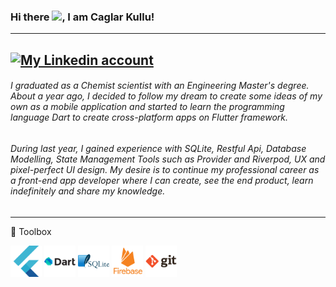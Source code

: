 
### Hi there <img src="https://raw.githubusercontent.com/MartinHeinz/MartinHeinz/master/wave.gif" width="30px">, I am Caglar Kullu!
---

[![My Linkedin account](https://img.shields.io/badge/LinkedIn-0077B5?style=for-the-badge&logo=linkedin&logoColor=white)](https://www.linkedin.com/in/caglar-kullu-b23085163/)
---
###### I graduated as a Chemist scientist with an Engineering Master's degree. About a year ago, I decided to follow my dream to create some ideas of my own as a mobile application and started to learn the programming language Dart to create cross-platform apps on Flutter framework. 

###### During last year, I gained experience with SQLite, Restful Api, Database Modelling, State Management Tools such as Provider and Riverpod, UX and pixel-perfect UI design. My desire is to continue my professional career as a front-end app developer where I can create, see the end product, learn indefinitely and share my knowledge.
---
🧰 Toolbox

<img src="https://github.com/devicons/devicon/blob/master/icons/flutter/flutter-original.svg" alt="Flutter" width="50" height="50"/>  <img src="https://github.com/devicons/devicon/blob/master/icons/dart/dart-original-wordmark.svg" alt="Dart" width="50" height="50"/>  <img src="https://github.com/devicons/devicon/blob/master/icons/sqlite/sqlite-original-wordmark.svg" alt="SQlite" width="50" height="50"/>  <img src="https://github.com/devicons/devicon/blob/master/icons/firebase/firebase-plain-wordmark.svg" alt="Firebase" width="50" height="50"/>
  <img src="https://github.com/devicons/devicon/blob/master/icons/git/git-original-wordmark.svg" alt="Git" width="50" height="50"/>
<!--
**CaglarKullu/CaglarKullu** is a ✨ _special_ ✨ repository because its `README.md` (this file) appears on your GitHub profile.

Here are some ideas to get you started:

- 🔭 I’m currently working on ...
- 🌱 I’m currently learning ...
- 👯 I’m looking to collaborate on ...
- 🤔 I’m looking for help with ...
- 💬 Ask me about ...
- 📫 How to reach me: ...
- 😄 Pronouns: ...
- ⚡ Fun fact: ...
-->
